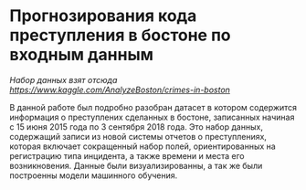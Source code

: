 # Прогнозирования кода преступления в бостоне по входным данным
*Набор данных взят отсюда https://www.kaggle.com/AnalyzeBoston/crimes-in-boston*  

В данной работе был подробно разобран датасет в котором содержится информация о преступлених сделанных в бостоне, записанных начиная с 15 июня 2015 года по 3 сентября 2018 года. Это набор данных, содержащий записи из новой системы отчетов о преступлениях, которая включает сокращенный набор полей, ориентированных на регистрацию типа инцидента, а также времени и места его возникновения.
Данные были визуализированны, а так же были построенны модели машинного обучения.
